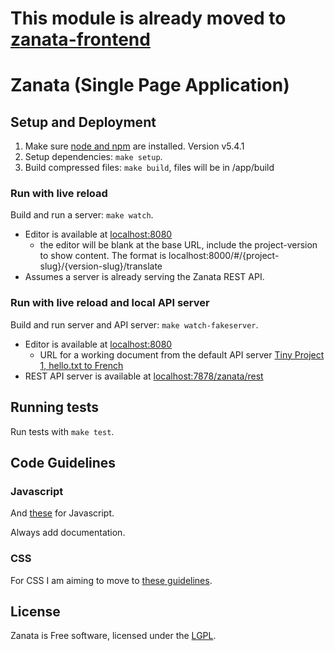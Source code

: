 # This module is already moved to [zanata-frontend](https://github.com/zanata/zanata-server/tree/master/zanata-frontend/src/editor)


# Zanata (Single Page Application)

## Setup and Deployment

1. Make sure [node and npm](http://nodejs.org/) are installed. Version v5.4.1
2. Setup dependencies: `make setup`.
3. Build compressed files: `make build`, files will be in /app/build


### Run with live reload

Build and run a server: `make watch`.

 - Editor is available at [localhost:8080](http://localhost:8080)
   - the editor will be blank at the base URL, include the project-version to
     show content. The format is
     localhost:8000/#/{project-slug}/{version-slug}/translate
 - Assumes a server is already serving the Zanata REST API.


### Run with live reload and local API server

Build and run server and API server: `make watch-fakeserver`.

 - Editor is available at [localhost:8080](http://localhost:8080)
   - URL for a working document from the default API server [Tiny Project 1, hello.txt to French](http://localhost:8080/#/tiny-project/1/translate/hello.txt/fr)
 - REST API server is available at
   [localhost:7878/zanata/rest](http://localhost:7878/zanata/rest)


## Running tests

Run tests with `make test`.


## Code Guidelines

### Javascript

And [these](https://github.com/zanata/javascript) for Javascript.

Always add documentation.

### CSS

For CSS I am aiming to move to [these guidelines](https://github.com/suitcss/suit/blob/master/doc/README.md).

## License

Zanata is Free software, licensed under the [LGPL](http://www.gnu.org/licenses/lgpl-2.1.html).
